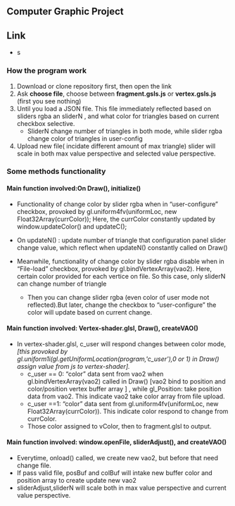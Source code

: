 ## Computer Graphic Project 
## Link
   - s
### How the program work
  1. Download or clone repository first, then open the link
  2. Ask **choose file**, choose between **fragment.gsls.js** or **vertex.gsls.js**  (first you see nothing)
  3. Until you load a JSON file. This file immediately reflected based on sliders rgba an sliderN , and what color for triangles based on current checkbox selective.
      - SliderN change number of triangles in both mode, while slider rgba change color of triangles in user-config
  4. Upload new file( incidate different amount of max triangle) slider will scale in both  max value perspective and selected value perspective. 
 
 ### Some methods functionality 
 
 #### Main function involved:On Draw(), initialize() 
 - Functionality of change color by slider rgba  when in “user-configure”  checkbox, provoked by gl.uniform4fv(uniformLoc, new Float32Array(currColor)); Here, the currColor constantly updated by  window.updateColor() and updateC(); 
 
 - On updateN() :  update number of triangle  that configuration panel slider change value, which reflect when updateN() constantly called on Draw() 
 
 - Meanwhile, functionality of change color by slider rgba disable when in “File-load” checkbox, provoked by gl.bindVertexArray(vao2). Here, certain color provided for each vertice on file. So this case, only sliderN  can change number of triangle
    -	Then you can change slider rgba (even color of user mode not reflected).But later, change the checkbox to “user-configure” the color will update based on current change. 

#### Main function involved:  Vertex-shader.glsl, Draw(), createVAO() 
- In vertex-shader.glsl, c_user will respond changes  between color mode, *[this provoked by gl.uniform1i(gl.getUniformLocation(program,'c_user'),0 or 1) in Draw() assign value from js to vertex-shader].* 
   - c_user == 0: “color” data sent  from vao2 when  gl.bindVertexArray(vao2) called in Draw() [vao2 bind to position and color/position vertex buffer array  ] , while gl_Position: take position data from vao2. This indicate vao2 take color array from file upload. 
   - c_user ==1: “color” data sent from  gl.uniform4fv(uniformLoc, new Float32Array(currColor)). This indicate color respond to change from currColor. 
   - Those color assigned to vColor, then to  fragment.glsl to output.
#### Main function involved: window.openFile, sliderAdjust(), and  createVAO() 
- Everytime, onload() called, we create new vao2, but before that need change file. 
- If pass valid file,  posBuf and colBuf will intake new buffer color and position array to create update new vao2 
- sliderAdjust,sliderN will scale both in max value perspective and current value perspective. 
 
